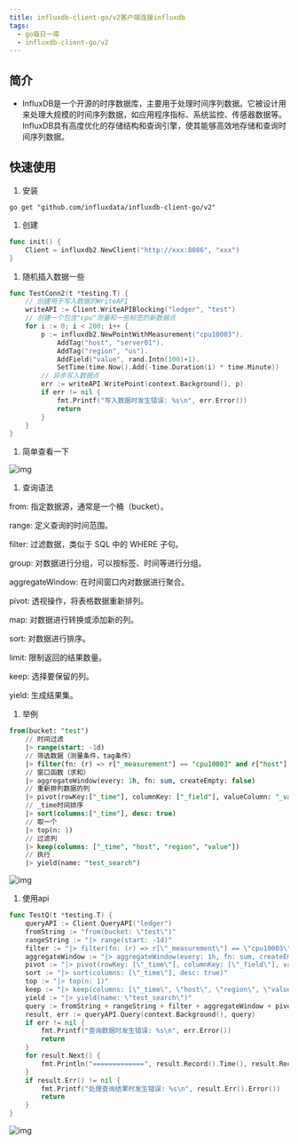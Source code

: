 ```yaml
---
title: influxdb-client-go/v2客户端连接influxdb
tags:
  - go每日一库
  - influxdb-client-go/v2
---
```


## 简介

- InfluxDB是一个开源的时序数据库，主要用于处理时间序列数据。它被设计用来处理大规模的时间序列数据，如应用程序指标、系统监控、传感器数据等。InfluxDB具有高度优化的存储结构和查询引擎，使其能够高效地存储和查询时间序列数据。

## 快速使用

1. 安装

```shell
go get "github.com/influxdata/influxdb-client-go/v2"
```

1. 创建

```go
func init() {
	Client = influxdb2.NewClient("http://xxx:8086", "xxx")
}
```

1. 随机插入数据一些

```go
func TestConn2(t *testing.T) {
	// 创建用于写入数据的WriteAPI
	writeAPI := Client.WriteAPIBlocking("ledger", "test")
	// 创建一个包含"cpu"测量和一些标签的新数据点
	for i := 0; i < 200; i++ {
		p := influxdb2.NewPointWithMeasurement("cpu10003").
			AddTag("host", "server01").
			AddTag("region", "us").
			AddField("value", rand.Intn(100)+1).
			SetTime(time.Now().Add(-time.Duration(i) * time.Minute))
		// 异步写入数据点
		err := writeAPI.WritePoint(context.Background(), p)
		if err != nil {
			fmt.Printf("写入数据时发生错误: %s\n", err.Error())
			return
		}
	}
}
```

1. 简单查看一下

![img](https://img2.imgtp.com/2024/02/25/o2munnxa.png)

1. 查询语法

from: 指定数据源，通常是一个桶（bucket）。

range: 定义查询的时间范围。

filter: 过滤数据，类似于 SQL 中的 WHERE 子句。

group: 对数据进行分组，可以按标签、时间等进行分组。

aggregateWindow: 在时间窗口内对数据进行聚合。

pivot: 透视操作，将表格数据重新排列。

map: 对数据进行转换或添加新的列。

sort: 对数据进行排序。

limit: 限制返回的结果数量。

keep: 选择要保留的列。

yield: 生成结果集。

1. 举例

```sql
from(bucket: "test")
    // 时间过滤
    |> range(start: -1d)
    // 筛选数据（测量条件，tag条件）
    |> filter(fn: (r) => r["_measurement"] == "cpu10003" and r["host"] == "server01" and r["region"] == "us")
    // 窗口函数（求和）
    |> aggregateWindow(every: 1h, fn: sum, createEmpty: false)
    // 重新排列数据的列
    |> pivot(rowKey:["_time"], columnKey: ["_field"], valueColumn: "_value")
    // _time时间排序
    |> sort(columns:["_time"], desc: true)
    // 取一个
    |> top(n: 1)
    // 过滤列
    |> keep(columns: ["_time", "host", "region", "value"])
    // 执行
    |> yield(name: "test_search")
```

![img](https://img2.imgtp.com/2024/02/25/yAqpSSSU.png)

1. 使用api

```go
func TestQ(t *testing.T) {
	queryAPI := Client.QueryAPI("ledger")
	fromString := "from(bucket: \"test\")"
	rangeString := "|> range(start: -1d)"
	filter := "|> filter(fn: (r) => r[\"_measurement\"] == \"cpu10003\" and r[\"host\"] == \"server01\" and r[\"region\"] == \"us\")"
	aggregateWindow := "|> aggregateWindow(every: 1h, fn: sum, createEmpty: false)"
	pivot := "|> pivot(rowKey: [\"_time\"], columnKey: [\"_field\"], valueColumn: \"_value\")"
	sort := "|> sort(columns: [\"_time\"], desc: true)"
	top := "|> top(n: 1)"
	keep := "|> keep(columns: [\"_time\", \"host\", \"region\", \"value\"])"
	yield := "|> yield(name: \"test_search\")"
	query := fromString + rangeString + filter + aggregateWindow + pivot + sort + top + keep + yield
	result, err := queryAPI.Query(context.Background(), query)
	if err != nil {
		fmt.Printf("查询数据时发生错误: %s\n", err.Error())
		return
	}
	for result.Next() {
		fmt.Println("=============", result.Record().Time(), result.Record().ValueByKey("value"))
	}
	if result.Err() != nil {
		fmt.Printf("处理查询结果时发生错误: %s\n", result.Err().Error())
		return
	}
}
```

![img](https://img2.imgtp.com/2024/02/25/9CbykIPZ.png)


